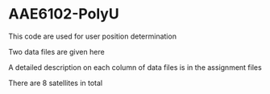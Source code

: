 # AAE6102-PolyU

This code are used for user position determination

Two data files are given here

A detailed description on each column of data files is in the assignment files

There are 8 satellites in total
